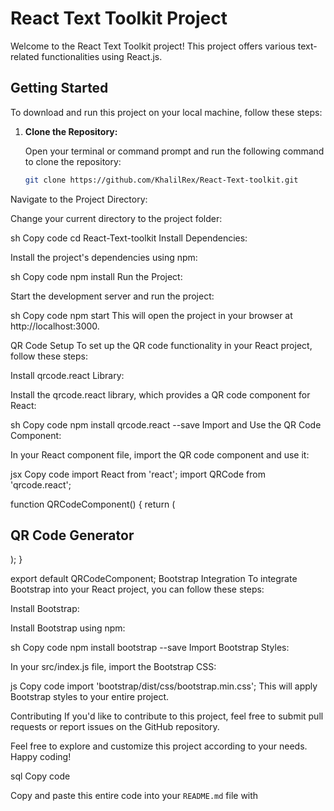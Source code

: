 # React Text Toolkit Project

Welcome to the React Text Toolkit project! This project offers various text-related functionalities using React.js.

## Getting Started

To download and run this project on your local machine, follow these steps:

1. **Clone the Repository:**

   Open your terminal or command prompt and run the following command to clone the repository:

   ```sh
   git clone https://github.com/KhalilRex/React-Text-toolkit.git
Navigate to the Project Directory:

Change your current directory to the project folder:

sh
Copy code
cd React-Text-toolkit
Install Dependencies:

Install the project's dependencies using npm:

sh
Copy code
npm install
Run the Project:

Start the development server and run the project:

sh
Copy code
npm start
This will open the project in your browser at http://localhost:3000.

QR Code Setup
To set up the QR code functionality in your React project, follow these steps:

Install qrcode.react Library:

Install the qrcode.react library, which provides a QR code component for React:

sh
Copy code
npm install qrcode.react --save
Import and Use the QR Code Component:

In your React component file, import the QR code component and use it:

jsx
Copy code
import React from 'react';
import QRCode from 'qrcode.react';

function QRCodeComponent() {
    return (
        <div>
            <h2>QR Code Generator</h2>
            <QRCode value="https://example.com" />
        </div>
    );
}

export default QRCodeComponent;
Bootstrap Integration
To integrate Bootstrap into your React project, you can follow these steps:

Install Bootstrap:

Install Bootstrap using npm:

sh
Copy code
npm install bootstrap --save
Import Bootstrap Styles:

In your src/index.js file, import the Bootstrap CSS:

js
Copy code
import 'bootstrap/dist/css/bootstrap.min.css';
This will apply Bootstrap styles to your entire project.

Contributing
If you'd like to contribute to this project, feel free to submit pull requests or report issues on the GitHub repository.

Feel free to explore and customize this project according to your needs. Happy coding!

sql
Copy code

Copy and paste this entire code into your `README.md` file with
